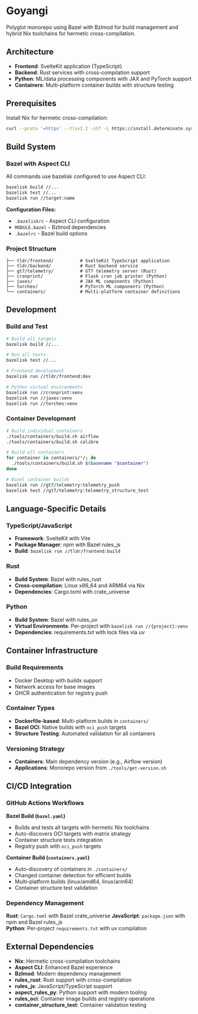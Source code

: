 # Goyangi

Polyglot monorepo using Bazel with Bzlmod for build management and hybrid Nix toolchains for hermetic cross-compilation.

## Architecture

- **Frontend**: SvelteKit application (TypeScript)
- **Backend**: Rust services with cross-compilation support
- **Python**: ML/data processing components with JAX and PyTorch support
- **Containers**: Multi-platform container builds with structure testing

## Prerequisites

Install Nix for hermetic cross-compilation:

```bash
curl --proto '=https' --tlsv1.2 -sSf -L https://install.determinate.systems/nix | sh -s -- install
```

## Build System

### Bazel with Aspect CLI

All commands use bazelisk configured to use Aspect CLI:

```bash
bazelisk build //...
bazelisk test //...
bazelisk run //target:name
```

**Configuration Files:**

- `.bazeliskrc` - Aspect CLI configuration
- `MODULE.bazel` - Bzlmod dependencies
- `.bazelrc` - Bazel build options

### Project Structure

```
├── tldr/frontend/          # SvelteKit TypeScript application
├── tldr/backend/           # Rust backend service
├── gt7/telemetry/          # GT7 telemetry server (Rust)
├── cronprint/              # Flask cron job printer (Python)
├── jaxes/                  # JAX ML components (Python)
├── torches/                # PyTorch ML components (Python)
└── containers/             # Multi-platform container definitions
```

## Development

### Build and Test

```bash
# Build all targets
bazelisk build //...

# Run all tests
bazelisk test //...

# Frontend development
bazelisk run //tldr/frontend:dev

# Python virtual environments
bazelisk run //cronprint:venv
bazelisk run //jaxes:venv
bazelisk run //torches:venv
```

### Container Development

```bash
# Build individual containers
./tools/containers/build.sh airflow
./tools/containers/build.sh calibre

# Build all containers
for container in containers/*/; do
  ./tools/containers/build.sh $(basename "$container")
done

# Bazel container builds
bazelisk run //gt7/telemetry:telemetry_push
bazelisk test //gt7/telemetry:telemetry_structure_test
```

## Language-Specific Details

### TypeScript/JavaScript

- **Framework**: SvelteKit with Vite
- **Package Manager**: npm with Bazel rules_js
- **Build**: `bazelisk run //tldr/frontend:build`

### Rust

- **Build System**: Bazel with rules_rust
- **Cross-compilation**: Linux x86_64 and ARM64 via Nix
- **Dependencies**: Cargo.toml with crate_universe

### Python

- **Build System**: Bazel with rules_uv
- **Virtual Environments**: Per-project with `bazelisk run //{project}:venv`
- **Dependencies**: requirements.txt with lock files via uv

## Container Infrastructure

### Build Requirements

- Docker Desktop with buildx support
- Network access for base images
- GHCR authentication for registry push

### Container Types

- **Dockerfile-based**: Multi-platform builds in `containers/`
- **Bazel OCI**: Native builds with `oci_push` targets
- **Structure Testing**: Automated validation for all containers

### Versioning Strategy

- **Containers**: Main dependency version (e.g., Airflow version)
- **Applications**: Monorepo version from `./tools/get-version.sh`

## CI/CD Integration

### GitHub Actions Workflows

**Bazel Build (`bazel.yaml`)**

- Builds and tests all targets with hermetic Nix toolchains
- Auto-discovers OCI targets with matrix strategy
- Container structure tests integration
- Registry push with `oci_push` targets

**Container Build (`containers.yaml`)**

- Auto-discovery of containers in `./containers/`
- Changed container detection for efficient builds
- Multi-platform builds (linux/amd64, linux/arm64)
- Container structure test validation

### Dependency Management

**Rust**: `Cargo.toml` with Bazel crate_universe
**JavaScript**: `package.json` with npm and Bazel rules_js  
**Python**: Per-project `requirements.txt` with uv compilation

## External Dependencies

- **Nix**: Hermetic cross-compilation toolchains
- **Aspect CLI**: Enhanced Bazel experience
- **Bzlmod**: Modern dependency management
- **rules_rust**: Rust support with cross-compilation
- **rules_js**: JavaScript/TypeScript support
- **aspect_rules_py**: Python support with modern tooling
- **rules_oci**: Container image builds and registry operations
- **container_structure_test**: Container validation testing

